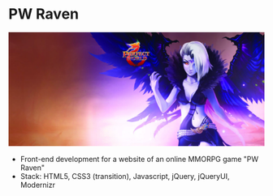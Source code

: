# PW Raven
![alt text](https://github.com/schiz/managed-projects/raw/master/pics/pwraven.jpg "PW Raven")
* Front-end development for а website of an online MMORPG game "PW Raven"
* Stack: HTML5, CSS3 (transition), Javascript, jQuery, jQueryUI, Modernizr
